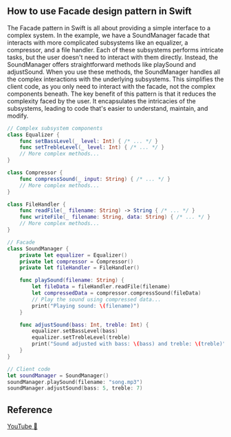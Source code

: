## How to use Facade design pattern in Swift

The Facade pattern in Swift is all about providing a simple interface to a complex system. In the example, we have a SoundManager facade that interacts with more complicated subsystems like an equalizer, a compressor, and a file handler. Each of these subsystems performs intricate tasks, but the user doesn't need to interact with them directly. Instead, the SoundManager offers straightforward methods like playSound and adjustSound. When you use these methods, the SoundManager handles all the complex interactions with the underlying subsystems. This simplifies the client code, as you only need to interact with the facade, not the complex components beneath. The key benefit of this pattern is that it reduces the complexity faced by the user. It encapsulates the intricacies of the subsystems, leading to code that's easier to understand, maintain, and modify.

```swift
// Complex subsystem components
class Equalizer {
    func setBassLevel(_ level: Int) { /* ... */ }
    func setTrebleLevel(_ level: Int) { /* ... */ }
    // More complex methods...
}

class Compressor {
    func compressSound(_ input: String) { /* ... */ }
    // More complex methods...
}

class FileHandler {
    func readFile(_ filename: String) -> String { /* ... */ }
    func writeFile(_ filename: String, data: String) { /* ... */ }
    // More complex methods...
}

// Facade
class SoundManager {
    private let equalizer = Equalizer()
    private let compressor = Compressor()
    private let fileHandler = FileHandler()

    func playSound(filename: String) {
        let fileData = fileHandler.readFile(filename)
        let compressedData = compressor.compressSound(fileData)
        // Play the sound using compressed data...
        print("Playing sound: \(filename)")
    }

    func adjustSound(bass: Int, treble: Int) {
        equalizer.setBassLevel(bass)
        equalizer.setTrebleLevel(treble)
        print("Sound adjusted with bass: \(bass) and treble: \(treble)")
    }
}

// Client code
let soundManager = SoundManager()
soundManager.playSound(filename: "song.mp3")
soundManager.adjustSound(bass: 5, treble: 7)
```

## Reference

[YouTube 👀]()